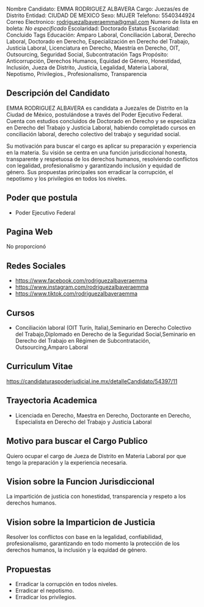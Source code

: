 Nombre Candidato: EMMA RODRIGUEZ ALBAVERA
Cargo: Juezas/es de Distrito
Entidad: CIUDAD DE MEXICO
Sexo: MUJER
Telefono: 5540344924
Correo Electronico: rodriguezalbaveraemma@gmail.com
Numero de lista en boleta: *No especificado*
Escolaridad: Doctorado
Estatus Escolaridad: Concluido
Tags Educación: Amparo Laboral, Conciliación Laboral, Derecho Laboral, Doctorado en Derecho, Especialización en Derecho del Trabajo, Justicia Laboral, Licenciatura en Derecho, Maestría en Derecho, OIT, Outsourcing, Seguridad Social, Subcontratación
Tags Propósito: Anticorrupción, Derechos Humanos, Equidad de Género, Honestidad, Inclusión, Jueza de Distrito, Justicia, Legalidad, Materia Laboral, Nepotismo, Privilegios., Profesionalismo, Transparencia


## Descripción del Candidato 

EMMA RODRIGUEZ ALBAVERA es candidata a Jueza/es de Distrito en la Ciudad de México, postulándose a través del Poder Ejecutivo Federal. Cuenta con estudios concluidos de Doctorado en Derecho y se especializa en Derecho del Trabajo y Justicia Laboral, habiendo completado cursos en conciliación laboral, derecho colectivo del trabajo y seguridad social.

Su motivación para buscar el cargo es aplicar su preparación y experiencia en la materia.  Su visión se centra en una función jurisdiccional honesta, transparente y respetuosa de los derechos humanos, resolviendo conflictos con legalidad, profesionalismo y garantizando inclusión y equidad de género.  Sus propuestas principales son erradicar la corrupción, el nepotismo y los privilegios en todos los niveles.


## Poder que postula

- Poder Ejecutivo Federal


## Pagina Web

No proporcionó


## Redes Sociales

- https://www.facebook.com/rodriguezalbaveraemma
- https://www.instagram.com/rodriguezalbaveraemma
- https://www.tiktok.com/rodriguezalbaveraemma


## Cursos

- Conciliación laboral (OIT Turín, Italia),Seminario en Derecho Colectivo del Trabajo,Diplomado en Derecho de la Seguridad Social,Seminario en Derecho del Trabajo en Régimen de Subcontratación, Outsourcing,Amparo Laboral


## Curriculum Vitae

https://candidaturaspoderjudicial.ine.mx/detalleCandidato/54397/11


## Trayectoria Academica

- Licenciada en Derecho, Maestra en Derecho, Doctorante en Derecho, Especialista en Derecho del Trabajo y Justicia Laboral


## Motivo para buscar el Cargo Publico

Quiero ocupar el cargo de Jueza de Distrito en Materia Laboral por que tengo la preparación y la experiencia necesaria.


## Vision sobre la Funcion Jurisdiccional

La impartición de justicia con honestidad, transparencia y respeto a los derechos humanos.


## Vision sobre la Imparticion de Justicia

Resolver los conflictos con base en la legalidad, confiabilidad, profesionalismo, garantizando en todo momento la protección de los derechos humanos, la inclusión y la equidad de género.


## Propuestas

- Erradicar la corrupción en todos niveles.
- Erradicar el nepotismo.
- Erradicar los privilegios.

